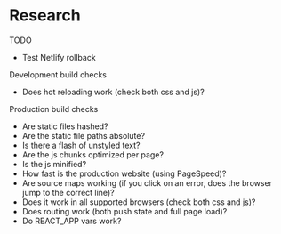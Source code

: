 # Research

TODO
- Test Netlify rollback

Development build checks
- Does hot reloading work (check both css and js)?

Production build checks
- Are static files hashed?
- Are the static file paths absolute?
- Is there a flash of unstyled text?
- Are the js chunks optimized per page? 
- Is the js minified?
- How fast is the production website (using PageSpeed)?
- Are source maps working (if you click on an error, does the browser jump to the correct line)?
- Does it work in all supported browsers (check both css and js)?
- Does routing work (both push state and full page load)? 
- Do REACT_APP vars work?